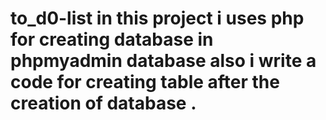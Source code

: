 # to_d0-list in this project i uses php for creating database in phpmyadmin database  also i write a code for creating table after the creation of database .

